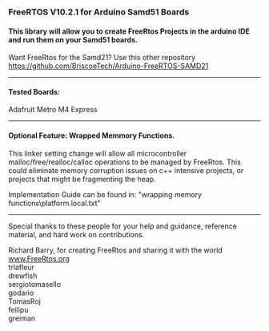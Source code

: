 ###  FreeRTOS V10.2.1 for Arduino Samd51 Boards

####  This library will allow you to create FreeRtos Projects in the arduino IDE and run them on your Samd51 boards.

Want FreeRtos for the Samd21? Use this other repository
https://github.com/BriscoeTech/Arduino-FreeRTOS-SAMD21

***************************************************************************************************************
#### Tested Boards:
 Adafruit Metro M4 Express


***************************************************************************************************************

#### Optional Feature: Wrapped Memmory Functions.

This linker setting change will allow all microcontroller malloc/free/realloc/calloc
operations to be managed by FreeRtos. This could eliminate memory corruption issues on
c++ intensive projects, or projects that might be fragmenting the heap.

Implementation Guide can be found in: "wrapping memory functions\platform.local.txt"

***************************************************************************************************************

Special thanks to these people for your help and guidance, reference material, and hard work on contributions.

Richard Barry, for creating FreeRtos and sharing it with the world  
www.FreeRtos.org  
trlafleur  
drewfish  
sergiotomasello  
godario  
TomasRoj  
feilipu  
greiman  
